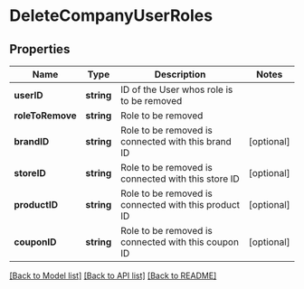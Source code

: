 # DeleteCompanyUserRoles

## Properties
Name | Type | Description | Notes
------------ | ------------- | ------------- | -------------
**userID** | **string** | ID of the User whos role is to be removed | 
**roleToRemove** | **string** | Role to be removed | 
**brandID** | **string** | Role to be removed is connected with this brand ID | [optional] 
**storeID** | **string** | Role to be removed is connected with this store ID | [optional] 
**productID** | **string** | Role to be removed is connected with this product ID | [optional] 
**couponID** | **string** | Role to be removed is connected with this coupon ID | [optional] 

[[Back to Model list]](../README.md#documentation-for-models) [[Back to API list]](../README.md#documentation-for-api-endpoints) [[Back to README]](../README.md)


